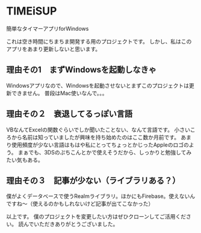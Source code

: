 # TIMEiSUP
簡単なタイマーアプリforWindows

これは空き時間にちまちま開発する用のプロジェクトです。
しかし、私はこのアプリをあまり更新しないと思います。
## 理由その1　まずWindowsを起動しなきゃ
Windowsアプリなので、Windowsを起動させないとまずこのプロジェクトは更新できません。
普段はMac使いなんで。。。

## 理由その２　衰退してるっぽい言語
VBなんてExcelの関数ぐらいでしか聞いたことない、なんて言語です。
小さいころから名前は知っていましたが興味を持ち始めたのはここ数か月前です。
あまり使用頻度が少ない言語はもはや私にとってちょっとかじったAppleのロゴのよう。
まぁでも、3DSのぷちこんとかで使えそうだから、しっかりと勉強してみたい気もある。

## 理由その３　記事が少ない（ライブラリある？）
僕がよくデータベースで使うRealmライブラリ。ほかにもFirebase。使えないんですね～（使えるのかもしれないけど記事が出てこなかった）

以上です。
僕のプロジェクトを変更したい方はぜひクローンしてご活用ください。
読んでいただきありがとうございました。
